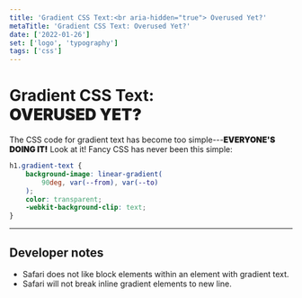 ```yaml
---
title: 'Gradient CSS Text:<br aria-hidden="true"> Overused Yet?'
metaTitle: 'Gradient CSS Text: Overused Yet?'
date: ['2022-01-26']
set: ['logo', 'typography']
tags: ['css']
---
```


# Gradient CSS Text:<br aria-hidden> **Overused Yet?**

The CSS code for gradient text has become too simple---**everyone's doing it!** Look at it! Fancy CSS has never been this simple:

```css
h1.gradient-text {
	background-image: linear-gradient(
		90deg, var(--from), var(--to)
	);
	color: transparent;
	-webkit-background-clip: text;
}
```

---

## Developer notes

- Safari does not like block elements within an element with gradient text.
- Safari will not break inline gradient elements to new line.

<GradientPostStyle />

<script>
	import GradientPostStyle from '/src/libs/GradientPostStyle.svelte';
</script>

<style>
	:global(main.gradient-text article) {
		--article-width: min(100%, calc(var(--base-width) + 20rem + 5vw));
	}

	:global(main.gradient-text) h1 {
		padding-inline-start: var(--body-gap-inline, 1rem);
		padding-inline-end: var(--body-gap-inline, 1rem);
		width: var(--article-width);
	}

	:global(.token.function),
	:global(.token.property) {
		--from: hsla(var(--gradient-base-hue, 180), 75%, 75%, 1);
		background-clip: text;
		background-image: linear-gradient(90deg, var(--from), var(--fg, white));
		color: transparent;
		font-weight: bold;
	}

	strong {
		font-weight: 800; font-weight: 900;
		text-transform: uppercase;
	}
</style>

